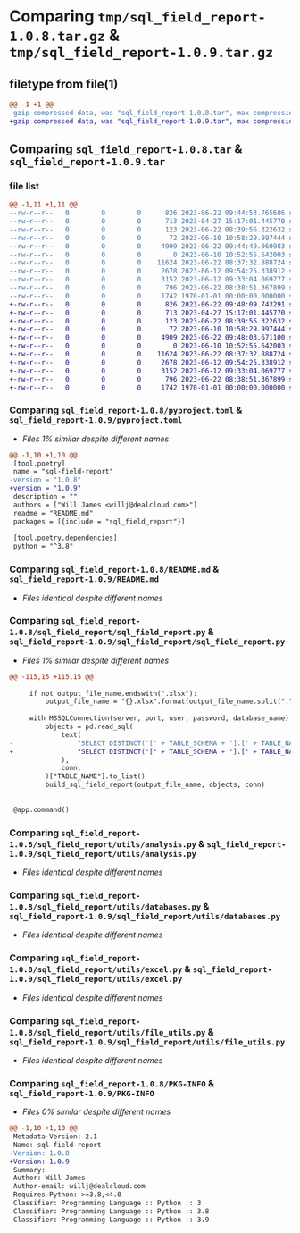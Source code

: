 # Comparing `tmp/sql_field_report-1.0.8.tar.gz` & `tmp/sql_field_report-1.0.9.tar.gz`

## filetype from file(1)

```diff
@@ -1 +1 @@
-gzip compressed data, was "sql_field_report-1.0.8.tar", max compression
+gzip compressed data, was "sql_field_report-1.0.9.tar", max compression
```

## Comparing `sql_field_report-1.0.8.tar` & `sql_field_report-1.0.9.tar`

### file list

```diff
@@ -1,11 +1,11 @@
--rw-r--r--   0        0        0      826 2023-06-22 09:44:53.765686 sql_field_report-1.0.8/pyproject.toml
--rw-r--r--   0        0        0      713 2023-04-27 15:17:01.445770 sql_field_report-1.0.8/README.md
--rw-r--r--   0        0        0      123 2023-06-22 08:39:56.322632 sql_field_report-1.0.8/sql_field_report/__init__.py
--rw-r--r--   0        0        0       72 2023-06-10 10:58:29.997444 sql_field_report-1.0.8/sql_field_report/__main__.py
--rw-r--r--   0        0        0     4909 2023-06-22 09:44:49.960983 sql_field_report-1.0.8/sql_field_report/sql_field_report.py
--rw-r--r--   0        0        0        0 2023-06-10 10:52:55.642003 sql_field_report-1.0.8/sql_field_report/utils/__init__.py
--rw-r--r--   0        0        0    11624 2023-06-22 08:37:32.888724 sql_field_report-1.0.8/sql_field_report/utils/analysis.py
--rw-r--r--   0        0        0     2678 2023-06-12 09:54:25.338912 sql_field_report-1.0.8/sql_field_report/utils/databases.py
--rw-r--r--   0        0        0     3152 2023-06-12 09:33:04.069777 sql_field_report-1.0.8/sql_field_report/utils/excel.py
--rw-r--r--   0        0        0      796 2023-06-22 08:38:51.367899 sql_field_report-1.0.8/sql_field_report/utils/file_utils.py
--rw-r--r--   0        0        0     1742 1970-01-01 00:00:00.000000 sql_field_report-1.0.8/PKG-INFO
+-rw-r--r--   0        0        0      826 2023-06-22 09:48:09.743291 sql_field_report-1.0.9/pyproject.toml
+-rw-r--r--   0        0        0      713 2023-04-27 15:17:01.445770 sql_field_report-1.0.9/README.md
+-rw-r--r--   0        0        0      123 2023-06-22 08:39:56.322632 sql_field_report-1.0.9/sql_field_report/__init__.py
+-rw-r--r--   0        0        0       72 2023-06-10 10:58:29.997444 sql_field_report-1.0.9/sql_field_report/__main__.py
+-rw-r--r--   0        0        0     4909 2023-06-22 09:48:03.671100 sql_field_report-1.0.9/sql_field_report/sql_field_report.py
+-rw-r--r--   0        0        0        0 2023-06-10 10:52:55.642003 sql_field_report-1.0.9/sql_field_report/utils/__init__.py
+-rw-r--r--   0        0        0    11624 2023-06-22 08:37:32.888724 sql_field_report-1.0.9/sql_field_report/utils/analysis.py
+-rw-r--r--   0        0        0     2678 2023-06-12 09:54:25.338912 sql_field_report-1.0.9/sql_field_report/utils/databases.py
+-rw-r--r--   0        0        0     3152 2023-06-12 09:33:04.069777 sql_field_report-1.0.9/sql_field_report/utils/excel.py
+-rw-r--r--   0        0        0      796 2023-06-22 08:38:51.367899 sql_field_report-1.0.9/sql_field_report/utils/file_utils.py
+-rw-r--r--   0        0        0     1742 1970-01-01 00:00:00.000000 sql_field_report-1.0.9/PKG-INFO
```

### Comparing `sql_field_report-1.0.8/pyproject.toml` & `sql_field_report-1.0.9/pyproject.toml`

 * *Files 1% similar despite different names*

```diff
@@ -1,10 +1,10 @@
 [tool.poetry]
 name = "sql-field-report"
-version = "1.0.8"
+version = "1.0.9"
 description = ""
 authors = ["Will James <willj@dealcloud.com>"]
 readme = "README.md"
 packages = [{include = "sql_field_report"}]
 
 [tool.poetry.dependencies]
 python = "^3.8"
```

### Comparing `sql_field_report-1.0.8/README.md` & `sql_field_report-1.0.9/README.md`

 * *Files identical despite different names*

### Comparing `sql_field_report-1.0.8/sql_field_report/sql_field_report.py` & `sql_field_report-1.0.9/sql_field_report/sql_field_report.py`

 * *Files 1% similar despite different names*

```diff
@@ -115,15 +115,15 @@
 
     if not output_file_name.endswith(".xlsx"):
         output_file_name = "{}.xlsx".format(output_file_name.split(".")[0])
 
     with MSSQLConnection(server, port, user, password, database_name) as conn:
         objects = pd.read_sql(
             text(
-                "SELECT DISTINCT('[' + TABLE_SCHEMA + '].[' + TABLE_NAME + ']') [TABLE_NAME] FROM INFORMATION_SCHEMA.COLUMNS WHERE TABLE_SCHEMA=[{}]".format(schema)
+                "SELECT DISTINCT('[' + TABLE_SCHEMA + '].[' + TABLE_NAME + ']') [TABLE_NAME] FROM INFORMATION_SCHEMA.COLUMNS WHERE TABLE_SCHEMA='{}'".format(schema)
             ),
             conn,
         )["TABLE_NAME"].to_list()
         build_sql_field_report(output_file_name, objects, conn)
 
 
 @app.command()
```

### Comparing `sql_field_report-1.0.8/sql_field_report/utils/analysis.py` & `sql_field_report-1.0.9/sql_field_report/utils/analysis.py`

 * *Files identical despite different names*

### Comparing `sql_field_report-1.0.8/sql_field_report/utils/databases.py` & `sql_field_report-1.0.9/sql_field_report/utils/databases.py`

 * *Files identical despite different names*

### Comparing `sql_field_report-1.0.8/sql_field_report/utils/excel.py` & `sql_field_report-1.0.9/sql_field_report/utils/excel.py`

 * *Files identical despite different names*

### Comparing `sql_field_report-1.0.8/sql_field_report/utils/file_utils.py` & `sql_field_report-1.0.9/sql_field_report/utils/file_utils.py`

 * *Files identical despite different names*

### Comparing `sql_field_report-1.0.8/PKG-INFO` & `sql_field_report-1.0.9/PKG-INFO`

 * *Files 0% similar despite different names*

```diff
@@ -1,10 +1,10 @@
 Metadata-Version: 2.1
 Name: sql-field-report
-Version: 1.0.8
+Version: 1.0.9
 Summary: 
 Author: Will James
 Author-email: willj@dealcloud.com
 Requires-Python: >=3.8,<4.0
 Classifier: Programming Language :: Python :: 3
 Classifier: Programming Language :: Python :: 3.8
 Classifier: Programming Language :: Python :: 3.9
```

